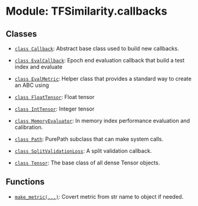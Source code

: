 # Module: TFSimilarity.callbacks









## Classes

- [`class Callback`](../TFSimilarity/callbacks/Callback.md): Abstract base class used to build new callbacks.

- [`class EvalCallback`](../TFSimilarity/callbacks/EvalCallback.md): Epoch end evaluation callback that build a test index and evaluate

- [`class EvalMetric`](../TFSimilarity/callbacks/EvalMetric.md): Helper class that provides a standard way to create an ABC using

- [`class FloatTensor`](../TFSimilarity/callbacks/FloatTensor.md): Float tensor 

- [`class IntTensor`](../TFSimilarity/callbacks/IntTensor.md): Integer tensor

- [`class MemoryEvaluator`](../TFSimilarity/callbacks/MemoryEvaluator.md): In memory index performance evaluation and calibration.

- [`class Path`](../TFSimilarity/callbacks/Path.md): PurePath subclass that can make system calls.

- [`class SplitValidationLoss`](../TFSimilarity/callbacks/SplitValidationLoss.md): A split validation callback.

- [`class Tensor`](../TFSimilarity/callbacks/Tensor.md): The base class of all dense Tensor objects.

## Functions

- [`make_metric(...)`](../TFSimilarity/callbacks/make_metric.md): Covert metric from str name to object if needed.

